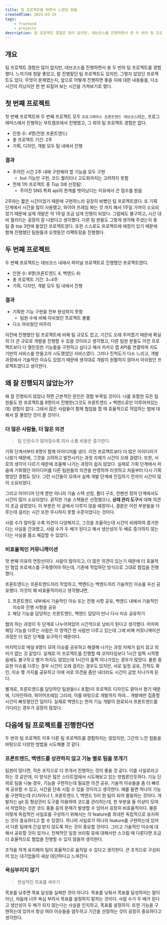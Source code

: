 ```yaml
---
title: 팀 프로젝트를 하면서 느꼈던 점들
createdTime: 2023-03-15
tags:
    - frontend
    - projects
description: 팀 프로젝트 경험은 많이 없지만, 데브코스를 진행하면서 총 두 번의 팀 프로젝트를 경험했다. 느끼기에 정말 좋았고, 잘 진행됬던 팀 프로젝트도 있지만, 그렇지 않았던 프로젝트도 있다. 무엇이 문제였는지, 앞으로 어떻게 진행하면 좋을 지에 대한 내용들을, 다소 시간이 지났지만 한 번 되짚어 보는 시간을 가져보기로 했다.
---
```


## 개요

팀 프로젝트 경험은 많이 없지만, 데브코스를 진행하면서 총 두 번의 팀 프로젝트를 경험했다. 느끼기에 정말 좋았고, 잘 진행됬던 팀 프로젝트도 있지만, 그렇지 않았던 프로젝트도 있다. 무엇이 문제였는지, 앞으로 어떻게 진행하면 좋을 지에 대한 내용들을, 다소 시간이 지났지만 한 번 되짚어 보는 시간을 가져보기로 했다.

## 첫 번째 프로젝트

첫 번째 프로젝트와 두 번째 프로젝트 모두 `프로그래머스 프론트엔드 데브코스`라는, 프로그래머스에서 진행하는 부트캠프에서 진행했고, 그 외의 팀 프로젝트 경험은 없다.

- 인원 수: 4명(전원 프론트엔드)
- 총 프로젝트 기간: 2주
- 기획, 디자인, 개발 모두 팀 내에서 진행

### 결과

- 주어진 시간 2주 내에 구현해야 할 기능을 모두 구현
    - but 기능만 구현, 코드 퀄리티나 고도화까지는 고려하지 못함
- 전체 1차 프로젝트 중 Top 3에 선정됨!
    - 주어진 SNS 특화 api의 한계를 벗어났다는 이유에서 큰 점수를 받음

2주라는 짧은 시간이었기 때문에 구현하느라 굉장히 바빴던 팀 프로젝트였다. 또 기획 단계에서 시간을 많이 사용했고, 와이어 프레임 짜는 것 까지 해서 1주일 가까이 소요되었기 때문에 실제 개발은 약 1주일 조금 넘게 진행이 되었다.
그럼에도 불구하고, 시간 대비 퀄리티는 굉장히 잘 나왔다고 생각했다. 다른 팀 분들도 그렇게 생각해 주셨는지 총 팀 중 top 3안에 들었던 프로젝트였다. 또한 스스로도 프로젝트에 애정이 있기 때문에 함께 진행했던 팀원들과 오랫동안 리팩토링을 진행했다.


## 두 번째 프로젝트

두 번째 프로젝트는 데브코스 내에서 파이널 프로젝트로 진행했던 프로젝트였다.

- 인원 수: 8명(프론트엔드 4, 백엔드 4)
- 총 프로젝트 기간: 3~4주
- 기획, 디자인, 개발 모두 팀 내에서 진행

### 결과

- 기획한 기능 구현을 전부 완성하지 못함
    - 팀원 수에 비해 아쉬웠던 프로젝트 볼륨
- 다소 아쉬웠던 마무리

이전에 진행했던 팀 프로젝트에 비해 팀 규모도 컸고, 기간도 오래 주어졌기 때문에 확실히 더 큰 규모로 개발을 진행할 수 있을 것이라고 생각했고, 다른 팀원 분들도 이전 프로젝트보다 더 챌린징한 기능들을 구현하고 싶다고 해서 카카오 맵 API를 연결하여 지도 기반의 서비스를 만들고자 시도했었던 서비스였다.
그러나 진척도가 다소 느리고, 개발 과정에서 기술적인 이슈도 있었기 때문에 생각대로 개발이 원활하지 않아서 아쉬웠던 프로젝트였다고 생각한다.

## 왜 잘 진행되지 않았는가?

왜 잘 진행되지 않았냐 하면 근본적인 원인은 경험 부족일 것이다. 나를 포함한 모든 팀원들도 한 프로젝트를 8명이서 진행한(그것도 프론트엔드 + 백엔드로만 이루어져있는데) 경험이 없다. 그래서 많은 사람들이 함께 협업을 할 때 효율적으로 작업하는 법에 대해서 잘 몰랐던 것이 클 것이다.

### 더 많은 사람들, 더 많은 의견

> 팀 인원수가 많아질수록 의사 소통 비용은 증가한다.

기획 단계서부터 8명이 함께 아이디어를 냈다. 이전 프로젝트보다 더 많은 아이디어가 나왔기 때문에, 그것을 고려하고 발전시키는 과정 자체가 시간이 오래 걸렸다. 또한, 서로의 생각이 다르기 때문에 조율해 나가는 과정이 쉽지 않았다. 실제로 기획 단계에서 처음에 기획했던 아이디어를 다른 팀원들의 의견을 반영하여 리셋하고 처음부터 다시 기획했었던 경험도 있다. 그런 시간들이 모여서 실제 개발 단계에 진입하기 전까지 시간이 많이 소요되었다.

그리고 아이디어 단계 뿐만 아니라 기술 스택 선정, 폴더 구조, 컨벤션 정의 단계에서도 시간이 많이 소요되었다. 굵직한 기술 스택들은 선정했으나, **상태 관리 도구**에 대해 의견이 조금 갈렸었다. 이 부분은 이 글에서 다루지 않을 예정이나, 결론은 이런 부분들을 다루는데 걸리는 시간 또한 무시하지 못할 수준이었다는 것이다.

사람 수가 많아질 수록 의견이 다양해지고, 그것을 조율하는데 시간이 비례하여 증가한다는 사실을 간과했고, 사람 수가 두 배가 된다고 해서 생산성이 두 배로 증가하지 않는다는 사실을 몸소 체감할 수 있었다.

### 비효율적인 커뮤니케이션

첫 번째 이유의 연장선이다. 사람이 많아지고, 더 많은 의견이 있는기 때문에 더 효율적인 협업 프로세스를 구축했어야 하는데, 기존에 작업하던 방식으로 그대로 협업을 진행했다.

프론트엔드는 프론트엔드끼리 작업하고, 백엔드는 백엔드끼리 기술적인 이슈를 우선 공유했다. 이것이 왜 비효율적이라고 생각했냐면,

1. 프론트엔드 내부에서 기술적인 이슈 또는 진행 사항 공유, 백엔드 내에서 기술적인 이슈와 진행 사항을 공유
2. 해당 기능을 담당하는 프론트엔드, 백엔드 담당이 만나 다시 이슈 공유하기

협의 하는 과정이 두 단계로 나누어져있어 시간적으로 낭비가 된다고 생각했다. 어차피 해당 기능을 다루는 사람은 각 영역간 한 사람만 다루고 있는데 그에 비해 커뮤니케이션 과정은 더 많은 단계를 요구하기 때문이다. 

마지막으로 매일 8명이 모여 이슈를 공유하고 해결해 나가는 과정 자체가 쉽지 않고 의미가 없는 것 같았다. 실제로 이 프로젝트를 진행할 때 코어타임보다 1시간 일찍 시작했음에도 불구하고 별거 하지도 않았는데 1시간이 훌쩍 지나가있는 경우가 많았다. 물론 중요한 이슈를 다루는 경우 시간이 오래 걸리는 경우도 있지만, 서로 일정 공유, 진척도 확인, 이슈 몇 가지를 공유하고 이에 서로 의견을 좀만 내더라도 시간이 금방 지나가게 된다.

별개로, 프론트엔드를 담당하던 팀원들(나 포함)이 프로젝트 디자인도 맡아서 했기 때문에, 디자인하랴, 와이어프레임 그리랴, 이를 바탕으로 개발까지 하랴... 개발에만 집중할 시간이 빠듯했던건 덤이다. 실제로 백엔드는 먼저 기능 개발이 완료되서 프론트엔드를 기다리는 경우가 굉장히 많았다.

## 다음에 팀 프로젝트를 진행한다면

두 번의 팀 프로젝트 이후 다른 팀 프로젝트를 경험하지는 않았지만, 그간의 느낀 점들을 바탕으로 다양한 방법을 시도해볼 것 같다.

### 프론트엔드, 백엔드를 상관하지 않고 기능 별로 팀을 쪼개기

팀원이 많다면, 작은 조직으로 더 쪼개서 진행하는 것이 좋을 것 같다. 이를 사일로라고 하는 것 같은데, 이 방식은 많은 스타트업에서 시도해보고 있는 방법론인듯하다.
기능 단위로 팀을 나눌 경우, 기능을 구현하는데 필요한 의견 공유, 기술적 이슈들을 좀 더 빠르게 공유할 수 있고, 시간을 단축 시킬 수 있을 것이라고 생각한다. 예를 들면 하나의 기능을 구현하는데 (디자이너 1, 프론트엔드 1, 백엔드 1)이 한 팀이 되어 활동하는 것이다. 개발자는 git 등 형상관리 도구를 이용하여 코드를 관리하는데, 한 부분을 둘 이상이 모여서 작업하는 것은 코드 충돌 등의 문제가 발생할 수 있어서 굉장히 비효율적이다. 
물론 이렇게 독립적인 사일로를 구성하기 위해서는 각 feature를 최대한 독립적으로 유지하는 것이 중요하다고 할 수 있겠다. 하나의 사일로가 하나의 feature를 구현하는데 있어서 다른 팀에게 간섭 받지 않도록 하는 것이 중요할 것이다.
그리고 기술적인 이슈에 대해서 공유할 것이 있거나, 전체적인 일정 브리핑 등에 대해서만 스크럼 때 다룬다면 조금 더 효율적으로 협업을 진행할 수 있지 않을까 생각한다.

조직을 작게 유지해야 팀이 효율적으로 움직일 수 있다고 생각한다. 큰 조직으로 구성되어 있는 대기업들이 새삼 대단하다고 느껴진다.

### 욕심부리지 않기

> 현실적인 목표를 세우기

목표를 낮추면 목표 달성을 실패한 것이 아니다. 목표를 낮춰서 목표를 달성하자는 말이 아닌, 처음에 너무 욕심 부려서 목표를 설정하지 말자는 것이다.
사람 수가 두 배가 된다고 생산성이 두 배가 되지 않는다는 사실을 인지하고, 목표를 설정하자. 또한 기능을 구현하는데 있어서 항상 여러 이슈들을 염두하고 기간을 산정하는 것이 굉장히 중요하다고 생각한다. 

